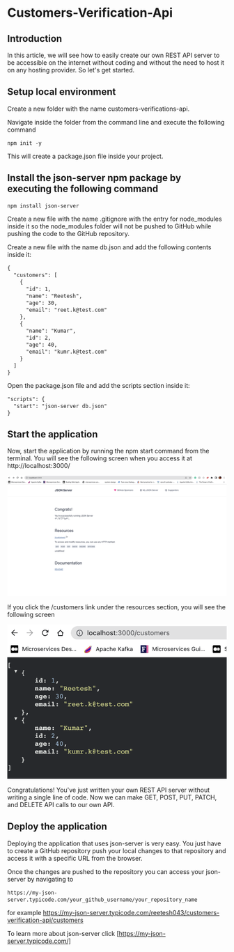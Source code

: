 # Customers-Verification-Api

## Introduction
In this article, we will see how to easily create our own REST API server to be accessible on the internet without coding and without the need to host it on any hosting provider.
So let's get started.

## Setup local environment
Create a new folder with the name customers-verifications-api.

Navigate inside the folder from the command line and execute the following command
```
npm init -y
```
This will create a package.json file inside your project.

## Install the json-server npm package by executing the following command
```
npm install json-server
```
Create a new file with the name .gitignore with the entry for node_modules inside it so the node_modules folder will not be pushed to GitHub while pushing the code to the GitHub repository.

Create a new file with the name db.json and add the following contents inside it:
```
{
  "customers": [
    {
      "id": 1,
      "name": "Reetesh",
      "age": 30,
      "email": "reet.k@test.com"
    },
    {
      "name": "Kumar",
      "id": 2,
      "age": 40,
      "email": "kumr.k@test.com"
    }
  ]
}
```
Open the package.json file and add the scripts section inside it:

```
"scripts": {
  "start": "json-server db.json"
}
```

## Start the application
Now, start the application by running the npm start command from the terminal.
You will see the following screen when you access it at http://localhost:3000/

![Alt text](https://github.com/reetesh043/customers-verification-api/blob/main/json_server_1.png?raw=true)

If you click the /customers link under the resources section, you will see the following screen

![Alt text](https://github.com/reetesh043/customers-verification-api/blob/main/customer_resource.png?raw=true)

Congratulations! You've just written your own REST API server without writing a single line of code. Now we can make GET, POST, PUT, PATCH, and DELETE API calls to our own API.

## Deploy the application
Deploying the application that uses json-server is very easy.
You just have to create a GitHub repository push your local changes to that repository and access it with a specific URL from the browser.

Once the changes are pushed to the repository you can access your json-server by navigating to 
```
https://my-json-server.typicode.com/your_github_username/your_repository_name
```
for example https://my-json-server.typicode.com/reetesh043/customers-verification-api/customers

To learn more about json-server click [https://my-json-server.typicode.com/]



